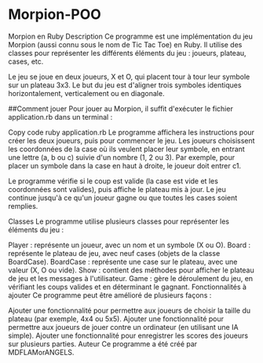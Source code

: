 # Morpion-POO
Morpion en Ruby
Description
Ce programme est une implémentation du jeu Morpion (aussi connu sous le nom de Tic Tac Toe) en Ruby. Il utilise des classes pour représenter les différents éléments du jeu : joueurs, plateau, cases, etc.

Le jeu se joue en deux joueurs, X et O, qui placent tour à tour leur symbole sur un plateau 3x3. Le but du jeu est d'aligner trois symboles identiques horizontalement, verticalement ou en diagonale.

##Comment jouer
Pour jouer au Morpion, il suffit d'exécuter le fichier application.rb dans un terminal :

Copy code
ruby application.rb
Le programme affichera les instructions pour créer les deux joueurs, puis pour commencer le jeu. Les joueurs choisissent les coordonnées de la case où ils veulent placer leur symbole, en entrant une lettre (a, b ou c) suivie d'un nombre (1, 2 ou 3). Par exemple, pour placer un symbole dans la case en haut à droite, le joueur doit entrer c1.

Le programme vérifie si le coup est valide (la case est vide et les coordonnées sont valides), puis affiche le plateau mis à jour. Le jeu continue jusqu'à ce qu'un joueur gagne ou que toutes les cases soient remplies.

Classes
Le programme utilise plusieurs classes pour représenter les éléments du jeu :

Player : représente un joueur, avec un nom et un symbole (X ou O).
Board : représente le plateau de jeu, avec neuf cases (objets de la classe BoardCase).
BoardCase : représente une case sur le plateau, avec une valeur (X, O ou vide).
Show : contient des méthodes pour afficher le plateau de jeu et les messages à l'utilisateur.
Game : gère le déroulement du jeu, en vérifiant les coups valides et en déterminant le gagnant.
Fonctionnalités à ajouter
Ce programme peut être amélioré de plusieurs façons :

Ajouter une fonctionnalité pour permettre aux joueurs de choisir la taille du plateau (par exemple, 4x4 ou 5x5).
Ajouter une fonctionnalité pour permettre aux joueurs de jouer contre un ordinateur (en utilisant une IA simple).
Ajouter une fonctionnalité pour enregistrer les scores des joueurs sur plusieurs parties.
Auteur
Ce programme a été créé par MDFLAMorANGELS.
